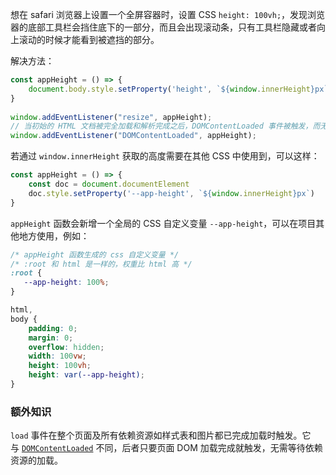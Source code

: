 想在 safari 浏览器上设置一个全屏容器时，设置 CSS `height: 100vh;`，发现浏览器的底部工具栏会挡住底下的一部分，而且会出现滚动条，只有工具栏隐藏或者向上滚动的时候才能看到被遮挡的部分。

解决方法：

```js
const appHeight = () => {  
	document.body.style.setProperty('height', `${window.innerHeight}px`);  
}  
  
window.addEventListener("resize", appHeight);
// 当初始的 HTML 文档被完全加载和解析完成之后，DOMContentLoaded 事件被触发，而无需等待样式表、图像和子框架的完全加载
window.addEventListener("DOMContentLoaded", appHeight);  
```

若通过 `window.innerHeight` 获取的高度需要在其他 CSS 中使用到，可以这样：

```js
const appHeight = () => {  
	const doc = document.documentElement
    doc.style.setProperty('--app-height', `${window.innerHeight}px`)
}
```

`appHeight` 函数会新增一个全局的 CSS 自定义变量 `--app-height`，可以在项目其他地方使用，例如：

```css
/* appHeight 函数生成的 css 自定义变量 */
/* :root 和 html 是一样的，权重比 html 高 */
:root {
   --app-height: 100%;
}

html,
body {
    padding: 0;
    margin: 0;
    overflow: hidden;
    width: 100vw;
    height: 100vh;
    height: var(--app-height);
}
```


### 额外知识

`load` 事件在整个页面及所有依赖资源如样式表和图片都已完成加载时触发。它与 [`DOMContentLoaded`](https://developer.mozilla.org/zh-CN/docs/Web/API/Document/DOMContentLoaded_event "DOMContentLoaded") 不同，后者只要页面 DOM 加载完成就触发，无需等待依赖资源的加载。